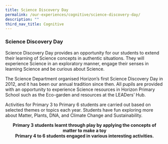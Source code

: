 ```yaml
---
title: Science Discovery Day
permalink: /our-experiences/cognitive/science-discovery-day/
description: ""
third_nav_title: Cognitive
---
```

### **Science Discovery Day**
Science Discovery Day provides an opportunity for our students to extend their learning of Science concepts in authentic situations. They will experience Science in an exploratory manner, engage their senses in learning Science and be curious about Science.

The Science Department organised Horizon’s first Science Discovery Day in 2012, and it has been our annual tradition since then. All pupils are provided with an opportunity to experience Science resources in Horizon Primary School such as the Eco-garden and resources at the LEADers’ Hub.

Activities for Primary 3 to Primary 6 students are carried out based on selected themes or topics each year. Students have fun exploring more about Matter, Plants, DNA, and Climate Change and Sustainability.

<center><b>Primary 3 students learnt through play by applying the concepts of matter to make a toy</b></center>

<center><b>Primary 4 to 6 students engaged in various interesting activities.</b><center>